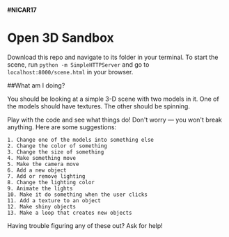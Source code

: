 #### #NICAR17

Open 3D Sandbox
======

Download this repo and navigate to its folder in your terminal.
To start the scene, run `python -m SimpleHTTPServer` and go to `localhost:8000/scene.html` in your browser.

##What am I doing?

You should be looking at a simple 3-D scene with two models in it. One of the models should have textures. The other should be spinning.

Play with the code and see what things do! Don't worry — you won't break anything. 
Here are some suggestions:

	1. Change one of the models into something else
	2. Change the color of something
	3. Change the size of something
	4. Make something move
	5. Make the camera move
	6. Add a new object
	7. Add or remove lighting
	8. Change the lighting color
	9. Animate the lights
	10. Make it do something when the user clicks
	11. Add a texture to an object
	12. Make shiny objects
	13. Make a loop that creates new objects

Having trouble figuring any of these out? Ask for help!
